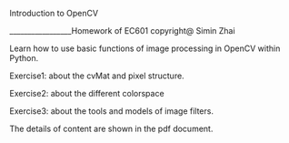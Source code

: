 Introduction to OpenCV

_________________Homework of EC601 copyright@ Simin Zhai 

Learn how to use basic functions of image processing in OpenCV within Python.

Exercise1: about the cvMat and pixel structure.

Exercise2: about the different colorspace

Exercise3: about the tools and models of image filters.

The details of content are shown in the pdf document.
